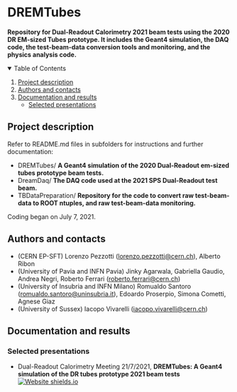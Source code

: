# DREMTubes
**Repository for Dual-Readout Calorimetry 2021 beam tests using the 2020 DR EM-sized Tubes prototype. It includes the Geant4 simulation, the DAQ code, the test-beam-data conversion tools and monitoring, and the physics analysis code.**

<!-- TABLE OF CONTENTS -->
<details open="open">
  <summary>Table of Contents</summary>
  <ol>
    <li><a href="#project-description">Project description</a></li>
    <li><a href="#authors-and-contacts">Authors and contacts</a></li>
     <li>
      <a href="#documentation-and-results">Documentation and results</a>
      <ul>
        <li><a href="#selected-presentations">Selected presentations</a></li>
      </ul>
    </li>
  </ol>                                           
</details>

<!--Project desription-->
## Project description
Refer to README.md files in subfolders for instructions and further documentation:

- DREMTubes/ **A Geant4 simulation of the 2020 Dual-Readout em-sized tubes prototype beam tests.**
- DreamDaq/ **The DAQ code used at the 2021 SPS Dual-Readout test beam.**
- TBDataPreparation/ **Repository for the code to convert raw test-beam-data to ROOT ntuples, and raw test-beam-data monitoring.**

Coding began on July 7, 2021.

<!--Authors and contacts-->
## Authors and contacts
- (CERN EP-SFT) Lorenzo Pezzotti (lorenzo.pezzotti@cern.ch), Alberto Ribon
- (University of Pavia and INFN Pavia) Jinky Agarwala, Gabriella Gaudio, Andrea Negri, Roberto Ferrari (roberto.ferrari@cern.ch)
- (University of Insubria and INFN Milano) Romualdo Santoro (romualdo.santoro@uninsubria.it), Edoardo Proserpio, Simona Cometti, Agnese Giaz
- (University of Sussex) Iacopo Vivarelli (iacopo.vivarelli@cern.ch)

<!--Documentation and results-->
## Documentation and results

### Selected presentations
- Dual-Readout Calorimetry Meeting 21/7/2021, **DREMTubes: A Geant4 simulation of the DR tubes prototype 2021 beam tests** [![Website shields.io](https://img.shields.io/website-up-down-green-red/http/shields.io.svg)](https://indico.cern.ch/event/1061304/contributions/4460441/attachments/2285253/3883980/DR_lopezzot_21_7_2021.pdf)
